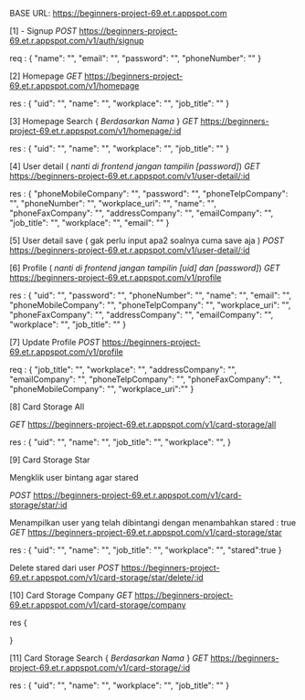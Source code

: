 ﻿BASE URL:
https://beginners-project-69.et.r.appspot.com

[1] - Signup
_POST_
https://beginners-project-69.et.r.appspot.com/v1/auth/signup

req :
{
"name": "",
"email": "",
"password": "",
"phoneNumber": ""
}

[2] Homepage
_GET_
https://beginners-project-69.et.r.appspot.com/v1/homepage

res :
{
"uid": "",
"name": "",
"workplace": "",
"job_title": ""
}

[3] Homepage Search { *Berdasarkan Nama* }
*GET*
https://beginners-project-69.et.r.appspot.com/v1/homepage/:id

res :
{
"uid": "",
"name": "",
"workplace": "",
"job_title": ""
}

[4] User detail ( _nanti di frontend jangan tampilin [password]_)
_GET_
https://beginners-project-69.et.r.appspot.com/v1/user-detail/:id

res :
{
"phoneMobileCompany": "",
"password": "",
"phoneTelpCompany": "",
"phoneNumber": "",
"workplace_uri": "",
"name": "",
"phoneFaxCompany": "",
"addressCompany": "",
"emailCompany": "",
"job_title": "",
"workplace": "",
"email": ""
}

[5] User detail save ( gak perlu input apa2 soalnya cuma save aja )
_POST_
https://beginners-project-69.et.r.appspot.com/v1/user-detail/:id

[6] Profile ( _nanti di frontend jangan tampilin [uid] dan [password]_)
_GET_
https://beginners-project-69.et.r.appspot.com/v1/profile

res :
{
"uid": "",
"password": "",
"phoneNumber": "",
"name": "",
"email": "",
"phoneMobileCompany": "",
"phoneTelpCompany": "",
"workplace_uri": "",
"phoneFaxCompany": "",
"addressCompany": "",
"emailCompany": "",
"workplace": "",
"job_title": ""
}

[7] Update Profile
_POST_
https://beginners-project-69.et.r.appspot.com/v1/profile

req :
{
"job_title": "",
"workplace": "",
"addressCompany": "",
"emailCompany": "",
"phoneTelpCompany": "",
"phoneFaxCompany": "",
"phoneMobileCompany": "",
"workplace_uri":""
}

[8] Card Storage All

_GET_
https://beginners-project-69.et.r.appspot.com/v1/card-storage/all

res :
{
"uid": "",
"name": "",
"job_title": "",
"workplace": "",
}

[9] Card Storage Star

Mengklik user bintang agar stared

_POST_
https://beginners-project-69.et.r.appspot.com/v1/card-storage/star/:id

Menampilkan user yang telah dibintangi dengan menambahkan stared : true
_GET_
https://beginners-project-69.et.r.appspot.com/v1/card-storage/star

res :
{
"uid": "",
"name": "",
"job_title": "",
"workplace": "",
"stared":true
}

Delete stared dari user
_POST_
https://beginners-project-69.et.r.appspot.com/v1/card-storage/star/delete/:id

[10] Card Storage Company
_GET_
https://beginners-project-69.et.r.appspot.com/v1/card-storage/company

res
{

}

[11] Card Storage Search { *Berdasarkan Nama* }
*GET*
https://beginners-project-69.et.r.appspot.com/v1/card-storage/:id 

res :
{
"uid": "",
"name": "",
"workplace": "",
"job_title": ""
}
